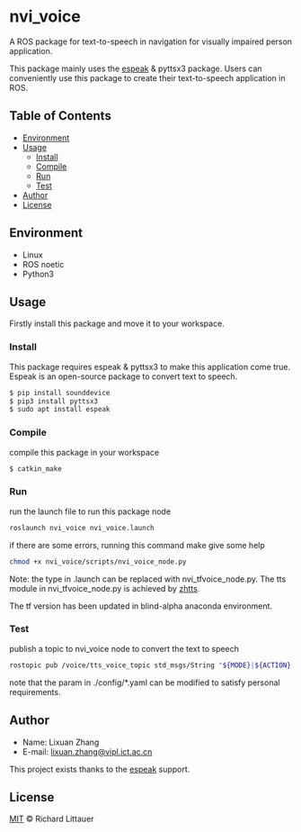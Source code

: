 # nvi_voice

A ROS package for text-to-speech in navigation for visually impaired person application.

This package mainly uses the [espeak](http://espeak.sourceforge.net/) & pyttsx3 package. Users can conveniently use this package to create their text-to-speech application in ROS. 

## Table of Contents

- [Environment](#Environment)
- [Usage](#Usage)
    - [Install](#Install)
    - [Compile](#Compile)
    - [Run](#Run)
    - [Test](#Test)
- [Author](#Author)
- [License](#license)

## Environment
- Linux
- ROS noetic
- Python3

## Usage

Firstly install this package and move it to your workspace.

### Install

This package requires espeak & pyttsx3 to make this application come true. Espeak is an open-source package to convert text to speech.
```sh
$ pip install sounddevice
$ pip3 install pyttsx3 
$ sudo apt install espeak
```


### Compile

compile this package in your workspace
```bash
$ catkin_make
```

### Run

run the launch file to run this package node
```bash
roslaunch nvi_voice nvi_voice.launch
```
if there are some errors, running this command make give some help
```bash
chmod +x nvi_voice/scripts/nvi_voice_node.py
```

Note: the type in .launch can be replaced with nvi_tfvoice_node.py. The tts module in nvi_tfvoice_node.py is achieved by [zhtts](https://github.com/Jackiexiao/zhtts).

The tf version has been updated in blind-alpha anaconda environment.

### Test

publish a topic to nvi_voice node to convert the text to speech 
```bash
rostopic pub /voice/tts_voice_topic std_msgs/String "${MODE}|${ACTION}|${DESCRIPTION}"
```

note that the param in ./config/*.yaml can be modified to satisfy personal requirements. 

## Author

- Name: Lixuan Zhang
- E-mail: lixuan.zhang@vipl.ict.ac.cn

This project exists thanks to the [espeak](http://espeak.sourceforge.net/) support.


## License
[MIT](LICENSE) © Richard Littauer
